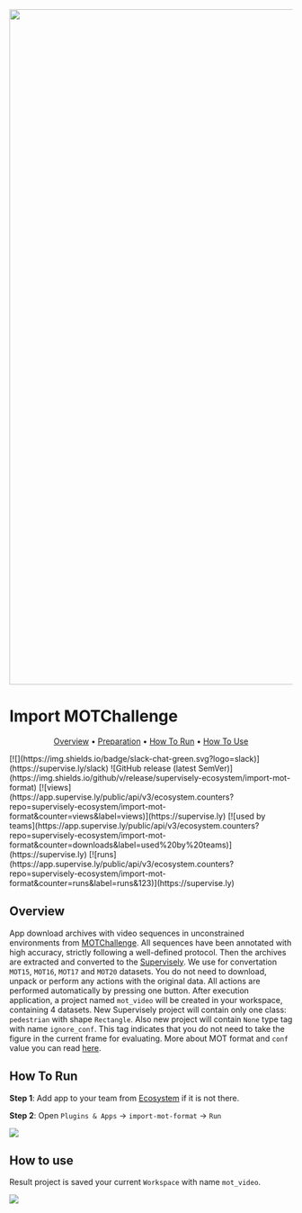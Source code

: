 <img src="https://i.imgur.com/q90b5u4.png" width="1200px"/>


# Import MOTChallenge


<p align="center">
  <a href="#Overview">Overview</a> •
  <a href="#Preparation">Preparation</a> •
  <a href="#How-To-Run">How To Run</a> •
  <a href="#How-To-Use">How To Use</a>
</p>
[![](https://img.shields.io/badge/slack-chat-green.svg?logo=slack)](https://supervise.ly/slack)
![GitHub release (latest SemVer)](https://img.shields.io/github/v/release/supervisely-ecosystem/import-mot-format)
[![views](https://app.supervise.ly/public/api/v3/ecosystem.counters?repo=supervisely-ecosystem/import-mot-format&counter=views&label=views)](https://supervise.ly)
[![used by teams](https://app.supervise.ly/public/api/v3/ecosystem.counters?repo=supervisely-ecosystem/import-mot-format&counter=downloads&label=used%20by%20teams)](https://supervise.ly)
[![runs](https://app.supervise.ly/public/api/v3/ecosystem.counters?repo=supervisely-ecosystem/import-mot-format&counter=runs&label=runs&123)](https://supervise.ly)

</div>

## Overview

App download archives with video sequences in unconstrained environments from [MOTChallenge](https://motchallenge.net/). All sequences have been annotated with high accuracy, strictly following a well-defined protocol. Then the archives are extracted and converted to the [Supervisely](https://app.supervise.ly). We use for convertation `MOT15`, `MOT16`, `MOT17` and `MOT20` datasets. You do not need to download, unpack or perform any actions with the original data. All actions are performed automatically by pressing one button. After execution application, a project named `mot_video` will be created in your workspace, containing 4 datasets. New Supervisely project will contain only one class: `pedestrian` with shape `Rectangle`. Also new project will contain `None` type tag with name `ignore_conf`. This tag indicates that you do not need to take the figure in the current frame for evaluating. More about MOT format and `conf` value you can read [here](https://motchallenge.net/instructions/).



## How To Run 
**Step 1**: Add app to your team from [Ecosystem](https://ecosystem.supervise.ly/apps/import-mot-format) if it is not there.

**Step 2**: Open `Plugins & Apps` -> `import-mot-format` -> `Run` 

<img src="https://i.imgur.com/FVrbqSn.png"/>


## How to use
Result project is saved your current `Workspace` with name `mot_video`.

<img src="https://i.imgur.com/b0hafY5.png"/>